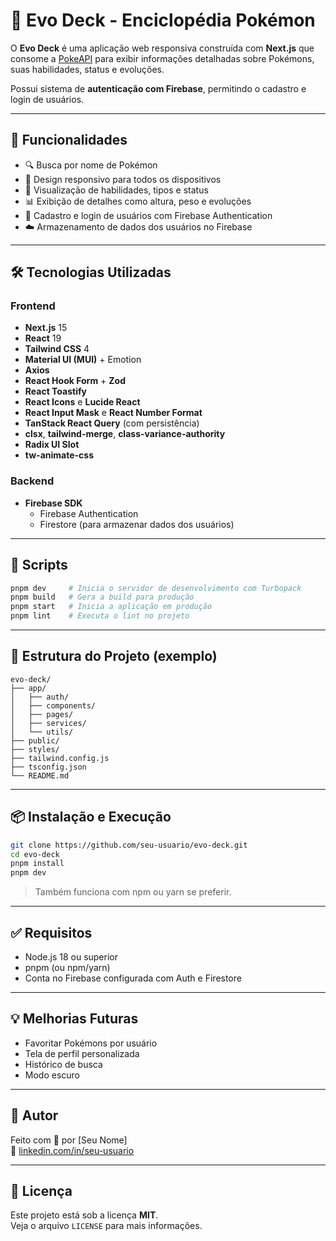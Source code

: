 # 🧬 Evo Deck - Enciclopédia Pokémon

O **Evo Deck** é uma aplicação web responsiva construída com **Next.js** que consome a [PokeAPI](https://pokeapi.co/) para exibir informações detalhadas sobre Pokémons, suas habilidades, status e evoluções.

Possui sistema de **autenticação com Firebase**, permitindo o cadastro e login de usuários.

---

## 🚀 Funcionalidades

- 🔍 Busca por nome de Pokémon
- 📱 Design responsivo para todos os dispositivos
- 🧠 Visualização de habilidades, tipos e status
- 📊 Exibição de detalhes como altura, peso e evoluções
- 🔐 Cadastro e login de usuários com Firebase Authentication
- ☁️ Armazenamento de dados dos usuários no Firebase

---

## 🛠️ Tecnologias Utilizadas

### Frontend

- **Next.js** 15
- **React** 19
- **Tailwind CSS** 4
- **Material UI (MUI)** + Emotion
- **Axios**
- **React Hook Form** + **Zod**
- **React Toastify**
- **React Icons** e **Lucide React**
- **React Input Mask** e **React Number Format**
- **TanStack React Query** (com persistência)
- **clsx**, **tailwind-merge**, **class-variance-authority**
- **Radix UI Slot**
- **tw-animate-css**

### Backend

- **Firebase SDK**
  - Firebase Authentication
  - Firestore (para armazenar dados dos usuários)

---

## 🔧 Scripts

```bash
pnpm dev     # Inicia o servidor de desenvolvimento com Turbopack
pnpm build   # Gera a build para produção
pnpm start   # Inicia a aplicação em produção
pnpm lint    # Executa o lint no projeto
```

---

## 📂 Estrutura do Projeto (exemplo)

```
evo-deck/
├── app/
│   ├── auth/
│   ├── components/
│   ├── pages/
│   ├── services/
│   └── utils/
├── public/
├── styles/
├── tailwind.config.js
├── tsconfig.json
└── README.md
```

---

## 📦 Instalação e Execução

```bash
git clone https://github.com/seu-usuario/evo-deck.git
cd evo-deck
pnpm install
pnpm dev
```

> Também funciona com npm ou yarn se preferir.

---

## ✅ Requisitos

- Node.js 18 ou superior
- pnpm (ou npm/yarn)
- Conta no Firebase configurada com Auth e Firestore

---

## 💡 Melhorias Futuras

- Favoritar Pokémons por usuário
- Tela de perfil personalizada
- Histórico de busca
- Modo escuro

---

## 👤 Autor

Feito com 💙 por [Seu Nome]  
🔗 [linkedin.com/in/seu-usuario](https://linkedin.com/in/seu-usuario)

---

## 📄 Licença

Este projeto está sob a licença **MIT**.  
Veja o arquivo `LICENSE` para mais informações.